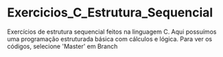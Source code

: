 # Exercicios_C_Estrutura_Sequencial
Exercícios de estrutura sequencial feitos na linguagem C. Aqui possuímos uma programação estruturada básica com cálculos e lógica. 
Para ver os códigos, selecione 'Master' em Branch
